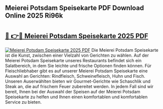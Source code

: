 ## Meierei Potsdam Speisekarte PDF Download Online 2025 Ri96k

# <h2><a href="http://gc7q48.nevu.top/?p=Meierei+Potsdam+Speisekarte">🔗 👉🔴 Meierei Potsdam Speisekarte 2025 PDF</a></h2>

[![Meierei Potsdam Speisekarte 2025 PDF](https://i.imgur.com/dBaPXMq.png)](http://gc7q48.nevu.top/?p=Meierei+Potsdam+Speisekarte)
Die Meierei Potsdam Speisekarte ist die Kunst, zwischen einer Vielzahl von Gerichten zu wählen. Auf der Meierei Potsdam Speisekarte unseres Restaurants befindet sich ein Salatbereich, in dem Sie leichte und frische Optionen finden können. Für Fleischliebhaber gibt es auf unserer Meierei Potsdam Speisekarte eine Auswahl an Gerichten: Rindfleisch, Schweinefleisch, Huhn und Fisch. Unseren Auserwählten bieten wir Gourmet-Gerichte wie Schaschlik und Steak an, die auf frischem Feuer zubereitet werden. In jedem Fall sind wir bereit, Ihnen bei der Auswahl der Speisen auf der Meierei Potsdam Speisekarte zu helfen und Ihnen einen komfortablen und komfortablen Service zu bieten.
